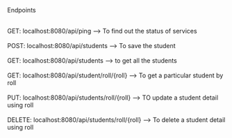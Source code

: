 
Endpoints 

<br>GET:  localhost:8080/api/ping   --> To find out the status of services </br>
<br>POST: localhost:8080/api/students --> To save the student </br>
<br>GET:  localhost:8080/api/students --> to get all the students </br>
<br>GET:  localhost:8080/api/student/roll/{roll} --> To get a particular student by roll</br>
<br>PUT:  localhost:8080/api/students/roll/{roll} --> TO update a student detail using roll</br>
<br>DELETE: localhost:8080/api/students/roll/{roll} --> To delete a student detail using roll</br>